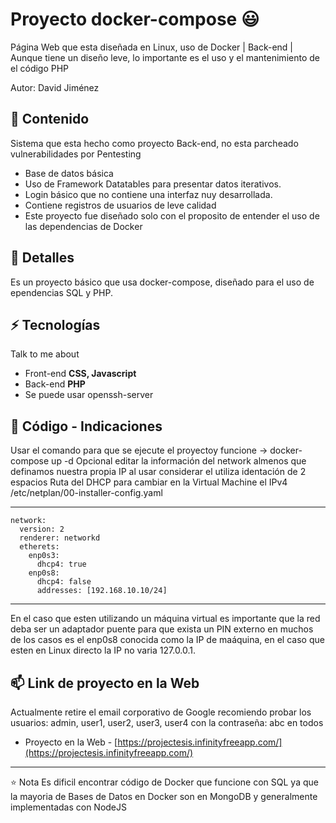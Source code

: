 # Proyecto docker-compose 😃
Página Web que esta diseñada en Linux, uso de Docker | Back-end | Aunque tiene un diseño leve, lo importante es el uso y el mantenimiento de el código PHP

Autor: David Jiménez

## 👯 Contenido
Sistema que esta hecho como proyecto Back-end, no esta parcheado vulnerabilidades por Pentesting
- Base de datos básica
- Uso de Framework Datatables para presentar datos iterativos.
- Login básico que no contiene una interfaz nuy desarrollada.
- Contiene registros de usuarios de leve calidad
- Este proyecto fue diseñado solo con el proposito de entender el uso de las dependencias de Docker

## 🧐 Detalles
Es un proyecto básico que usa docker-compose, diseñado para el uso de ependencias SQL y PHP.

## ⚡ Tecnologías
Talk to me about
- Front-end **CSS, Javascript**
- Back-end **PHP**
- Se puede usar openssh-server

## 💬 Código - Indicaciones
Usar el comando para que se ejecute el proyectoy funcione
-> docker-compose up -d
Opcional editar la información del network almenos que definamos nuestra propia IP al usar considerar el utiliza identación de 2 espacios
Ruta del DHCP para cambiar en la Virtual Machine el IPv4
/etc/netplan/00-installer-config.yaml

-----------------------------------------
    network:
      version: 2
      renderer: networkd
      etherets:
        enp0s3:
          dhcp4: true
        enp0s8:
          dhcp4: false
          addresses: [192.168.10.10/24]
-----------------------------------------
En el caso que esten utilizando un máquina virtual es importante que la red deba ser un adaptador puente para que exista un PIN externo en muchos de los casos es el enp0s8 conocida como la IP de maáquina, en el caso que esten en Linux directo la IP no varia 127.0.0.1.
## 📫 Link de proyecto en la Web
Actualmente retire el email corporativo de Google recomiendo probar los usuarios: admin, user1, user2, user3, user4 con la contraseña: abc en todos
- Proyecto en la Web - [https://projectesis.infinityfreeapp.com/](https://projectesis.infinityfreeapp.com/)
---
⭐️ Nota
Es dificil encontrar código de Docker que funcione con SQL ya que la mayoria de Bases de Datos en Docker son en MongoDB y generalmente implementadas con NodeJS
